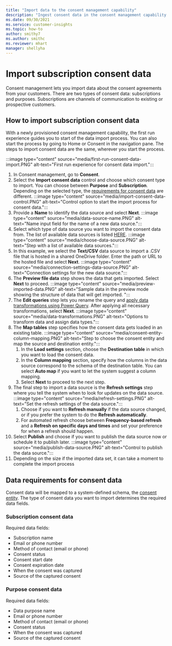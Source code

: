 ```yaml
---
title: "Import data to the consent management capability"
description: "Ingest consent data in the consent management capability of Customer Insights."
ms.date: 09/30/2021
ms.service: customer-insights
ms.topic: how-to
author: smithy7
ms.author: smithc
ms.reviewer: mhart
manager: shellyha
---
```


# Import subscription consent data

Consent management lets you import data about the consent agreements from your customers. There are two types of consent data: subscriptions and purposes. Subscriptions are channels of communication to existing or prospective customers. 

## How to import subscription consent data

With a newly provisioned consent management capability, the first run experience guides you to start of the data import process. You can also start the process by going to Home or Consent in the navigation pane. The steps to import consent data are the same, wherever you start the process. 

:::image type="content" source="media/first-run-consent-data-import.PNG" alt-text="First run experience for consent data import.":::

1. In Consent management, go to **Consent**.
1. Select the **Import consent data** control and choose which consent type to import. You can choose between **Purpose** and **Subscription**. Depending on the selected type, the [requirements for consent data](#data-requirements-for-consent-data) are different.
   :::image type="content" source="media/import-consent-data-control.PNG" alt-text="Control option to start the import process for consent data.":::
1. Provide a **Name** to identify the data source and select **Next**.
   :::image type="content" source="media/data-source-name.PNG" alt-text="Name input field for the name of a new data source.":::
1. Select which type of data source you want to import the consent data from. The list of available data sources is listed [HERE](tbd.md).
   :::image type="content" source="media/choose-data-source.PNG" alt-text="Step with a list of available data sources.":::
1. In this example, we select the **Text/CSV** data source to import a .CSV file that is hosted in a shared OneDrive folder. Enter the path or URL to the hosted file and select **Next**. 
   :::image type="content" source="media/connection-settings-data-source.PNG" alt-text="Connection settings for the new data source.":::
1. The **Preview file data** step shows the data that gets imported. Select **Next** to proceed. 
   :::image type="content" source="media/preview-imported-data.PNG" alt-text="Sample data in the preview mode showing the structure of data that will get imported. ":::
1. The **Edit queries** step lets you rename the query and [apply data transformations using Power Query](/power-query/power-query-ui.md). After applying all necessary transformations, select **Next**.
   :::image type="content" source="media/data-transformations.PNG" alt-text="Options to transform data and assign data types.":::
1. The **Map tables** step specifies how the consent data gets loaded in an existing table. 
   :::image type="content" source="media/consent-entity-column-mapping.PNG" alt-text="Step to choose the consent entity and map the source and destination entity.":::
    1. In the **Load settings** section, choose the **Destination table** in which you want to load the consent data. 
    1. In the **Column mapping** section, specify how the columns in the data source correspond to the schema of the destination table. You can select **Auto map** if you want to let the system suggest a column mapping.
    1. Select **Next** to proceed to the next step. 
1. The final step to import a data source is the **Refresh settings** step where you tell the system when to look for updates on the data source. 
   :::image type="content" source="media/refresh-settings.PNG" alt-text="Set the refresh settings of the data source.":::
    1. Choose if you want to **Refresh manually** if the data source changed, or if you prefer the system to do the **Refresh automatically**.
    1. For automated refresh choose between  **Frequency-based refresh** and a **Refresh on specific days and times** and set your preference for when a refresh should happen.
1. Select **Publish** and choose if you want to publish the data source now or schedule it to publish later. 
   :::image type="content" source="media/publish-data-source.PNG" alt-text="Control to publish the data source.":::
1. Depending on the size if the imported data set, it can take a moment to complete the import process

## Data requirements for consent data

Consent data will be mapped to a system-defined schema, the [consent entity](glossary.md#consent-entity). The type of consent data you want to import determines the required data fields. 

### Subscription consent data

Required data fields: 

- Subscription name
- Email or phone number
- Method of contact (email or phone)
- Consent status
- Consent start date
- Consent expiration date
- When the consent was captured
- Source of the captured consent

### Purpose consent data

Required data fields: 

- Data purpose name
- Email or phone number
- Method of contact (email or phone)
- Consent status
- When the consent was captured
- Source of the captured consent